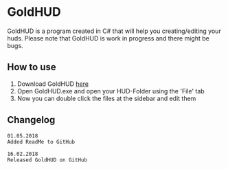 # GoldHUD
GoldHUD is a program created in C# that will help you creating/editing your huds.
Please note that GoldHUD is work in progress and there might be bugs.

## How to use
1. Download GoldHUD [here](https://github.com/LiNCHx/GoldHUD/raw/master/GoldHUD/bin/Debug/GoldHUD_Release.zip)
2. Open GoldHUD.exe and open your HUD-Folder using the 'File' tab
3. Now you can double click the files at the sidebar and edit them

## Changelog
```
01.05.2018
Added ReadMe to GitHub

16.02.2018
Released GoldHUD on GitHub
```
